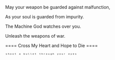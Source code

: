 May your weapon be guarded against malfunction,

As your soul is guarded from impurity.

The Machine God watches over you.

Unleash the weapons of war.

==== Cross My Heart and Hope to Die ====

    ˢʰᵒᵒᵗ ᵃ ᵇᵘˡˡᵉᵗ ᵗʰʳᵒᵘᵍʰ ʸᵒᵘʳ ᵉʸᵉˢ
